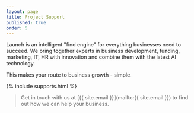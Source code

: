 ```yaml
---
layout: page
title: Project Support
published: true
order: 5
---
```


Launch is an intelligent "find engine" for everything businesses need to succeed. We bring together experts in business development, funding, marketing, IT, HR with innovation and combine them with the latest AI technology. 

This makes your route to business growth - simple.

{% include supports.html %}



>Get in touch with us at [{{ site.email }}](mailto:{{ site.email }}) to find out how we can help your business.
